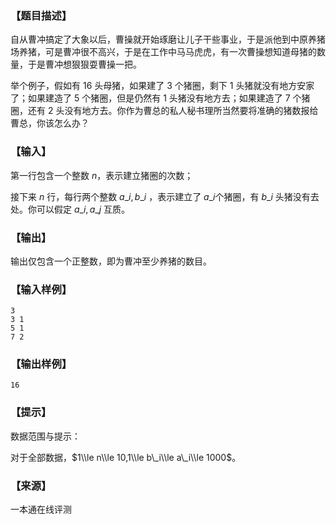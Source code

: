 ### 【题目描述】

自从曹冲搞定了大象以后，曹操就开始琢磨让儿子干些事业，于是派他到中原养猪场养猪，可是曹冲很不高兴，于是在工作中马马虎虎，有一次曹操想知道母猪的数量，于是曹冲想狠狠耍曹操一把。

举个例子，假如有 $16$ 头母猪，如果建了 $3$ 个猪圈，剩下 $1$ 头猪就没有地方安家了；如果建造了 $5$ 个猪圈，但是仍然有 $1$ 头猪没有地方去；如果建造了 $7$ 个猪圈，还有 $2$ 头没有地方去。你作为曹总的私人秘书理所当然要将准确的猪数报给曹总，你该怎么办？

### 【输入】

第一行包含一个整数 $n$，表示建立猪圈的次数；

接下来 $n$ 行，每行两个整数 $a\_i, b\_i$ ，表示建立了 $a\_i$个猪圈，有 $b\_i$ 头猪没有去处。你可以假定 $a\_i,a\_j$ 互质。

### 【输出】

输出仅包含一个正整数，即为曹冲至少养猪的数目。

### 【输入样例】

```
3
3 1
5 1
7 2
```

### 【输出样例】

```
16
```

### 【提示】

数据范围与提示：

对于全部数据，$1\\le n\\le 10,1\\le b\_i\\le a\_i\\le 1000$。


 ### 【来源】

 一本通在线评测 
